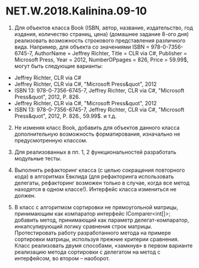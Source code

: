 # NET.W.2018.Kalinina.09-10
1. Для объектов класса Book (ISBN, автор, название, издательство, год издания, количество страниц, цена) (домашнее задание 8-ого дня) реализовать возможность строкового представления различного вида. 
Например, для объекта со значениями ISBN = 978-0-7356-6745-7, AuthorName
= Jeffrey Richter, Title = CLR via C#, Publisher = Microsoft Press, Year = 2012, NumberOPpages = 826, Price = 59.99$, могут быть следующие варианты:
- Jeffrey Richter, CLR via C#
- Jeffrey Richter, CLR via C#, "Microsoft Press&quot", 2012
- ISBN 13: 978-0-7356-6745-7, Jeffrey Richter, CLR via C#, "Microsoft Press&quot", 2012, P. 826.
- Jeffrey Richter, CLR via C#, "Microsoft Press&quot", 2012
- ISBN 13: 978-0-7356-6745-7, Jeffrey Richter, CLR via C#, "Microsoft Press&quot", 2012, P. 826., 59.99$. и т.д.

2. Не изменяя класс Book, добавить для объектов данного класса дополнительную возможность форматирования, изначально не предусмотренную классом.

3. Для реализованных в пп. 1, 2 функциональностей разработать модульные тесты. 

4. Выполнить рефакторинг класса (с целью сокращения повторного кода) в алгоритмах Евклида (для рефакторинга использовать делегаты, рефакторинг возможен только в случае, когда все метод находятся в одном классе!). Интерфейс класса измениться не должен.

5. В класс с алгоритмом сортировки не прямоугольной матрицы, принимающим как компаратор интерфейс IComparer<int[]>; добавить метод, принимающий как параметр делегат-компаратор, инкапсулирующий логику сравнения строк матрицы. Протестировать работу разработанного метода на примере сортировки матрицы, используя прежние критерии сравнения. Класс реализовать двумя способами, «замкнув» в первом варианте реализацию метода сортировки с делегатом на метод с интерфейсом, во втором – наоборот.
